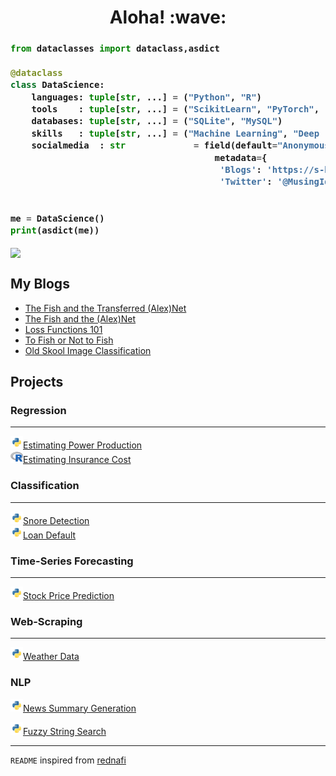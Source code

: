 <h1 align='center'> Aloha! :wave:</h1>


<h3>
    
```python
from dataclasses import dataclass,asdict
 
@dataclass
class DataScience:
    languages: tuple[str, ...] = ("Python", "R")
    tools    : tuple[str, ...] = ("ScikitLearn", "PyTorch", "SpaCy","HuggingFace", "Scrapy")
    databases: tuple[str, ...] = ("SQLite", "MySQL")
    skills   : tuple[str, ...] = ("Machine Learning", "Deep Learning", "Forecasting", "NLP", "Statistics")
    socialmedia  : str             = field(default="Anonymous!", 
                                       metadata={
                                        'Blogs': 'https://s-b-iqbal.github.io/Reflexione/',
                                        'Twitter': '@MusingIqbal'})


me = DataScience()
print(asdict(me))
```
</h3>

<a href="https://github.com/S-B-Iqbal/S-B-Iqbal">
  <img align="center" src="https://github-readme-stats.vercel.app/api?username=S-B-Iqbal&custom_title=My Github Stats&hide=prs&show_icons=true&theme=algolia"  />
</a>

## My Blogs

<!-- BLOGPOSTS:START -->
- [The Fish and the Transferred (Alex)Net](https://s-b-iqbal.github.io/Reflexione/transfer%20learning/alexnet/pytorch/image%20classification/2021/07/23/Transfer-Learning.html)
- [The Fish and the (Alex)Net](https://s-b-iqbal.github.io/Reflexione/alexnet/pytorch/image%20classification/2021/07/18/AlexNet-Scratch.html)
- [Loss Functions 101](https://s-b-iqbal.github.io/Reflexione/loss/utility/regression/classification/pytorch/mnist/2021/07/12/Loss-Functions-101.html)
- [To Fish or Not to Fish](https://s-b-iqbal.github.io/Reflexione/pytorch/dataloaders/image%20manipulation/2021/06/11/Image-Loading.html)
- [Old Skool Image Classification](https://s-b-iqbal.github.io/Reflexione/cv/image%20classification/feature%20engineering/pytorch/cifar10/2020/06/30/Classical.html)
<!-- BLOGPOSTS:END -->


## Projects

### Regression
****
<code><img height="20" src="https://raw.githubusercontent.com/github/explore/80688e429a7d4ef2fca1e82350fe8e3517d3494d/topics/python/python.png"></code>[Estimating Power Production](https://github.com/S-B-Iqbal/Predicting-Power-Output-of-a-combined-cycle-power-plant.)    
<code><img height="20" src="https://raw.githubusercontent.com/github/explore/80688e429a7d4ef2fca1e82350fe8e3517d3494d/topics/r/r.png"></code>[Estimating Insurance Cost](https://github.com/S-B-Iqbal/Estimating-insurance-costs)    

### Classification
****
<code><img height="20" src="https://raw.githubusercontent.com/github/explore/80688e429a7d4ef2fca1e82350fe8e3517d3494d/topics/python/python.png"></code>[Snore Detection](https://github.com/S-B-Iqbal/Spindle-Detection)    
<code><img height="20" src="https://raw.githubusercontent.com/github/explore/80688e429a7d4ef2fca1e82350fe8e3517d3494d/topics/python/python.png"></code>[Loan Default](https://github.com/S-B-Iqbal/German-Credit-Data-Analysis)    

### Time-Series Forecasting
***
<code><img height="20" src="https://raw.githubusercontent.com/github/explore/80688e429a7d4ef2fca1e82350fe8e3517d3494d/topics/python/python.png"></code>[Stock Price Prediction](https://github.com/S-B-Iqbal/Rendezvous-with-Time-Series-Forecasting)    

### Web-Scraping
***
<code><img height="20" src="https://raw.githubusercontent.com/github/explore/80688e429a7d4ef2fca1e82350fe8e3517d3494d/topics/python/python.png"></code>[Weather Data](https://github.com/S-B-Iqbal/A-Hard-Rains-a-Gonna-Fall)
### NLP
<code><img height="20" src="https://raw.githubusercontent.com/github/explore/80688e429a7d4ef2fca1e82350fe8e3517d3494d/topics/python/python.png"></code>[News Summary Generation](https://github.com/S-B-Iqbal/Inshorts-on-steroids)

<code><img height="20" src="https://raw.githubusercontent.com/github/explore/80688e429a7d4ef2fca1e82350fe8e3517d3494d/topics/python/python.png"></code>[Fuzzy String Search](https://github.com/S-B-Iqbal/The-subtle-art-of-not-giving-a-Fuzz)
***
    

<!--
**S-B-Iqbal/S-B-Iqbal** is a ✨ _special_ ✨ repository because its `README.md` (this file) appears on your GitHub profile.

Here are some ideas to get you started:

- 🔭 I’m currently working on ...
- 🌱 I’m currently learning ...
- 👯 I’m looking to collaborate on ...
- 🤔 I’m looking for help with ...
- 💬 Ask me about ...
- 📫 How to reach me: ...
- 😄 Pronouns: ...
- ⚡ Fun fact: ...
-->


`README` inspired from [rednafi](https://github.com/rednafi)
